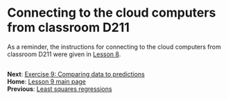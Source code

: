 # Connecting to the cloud computers from classroom D211
As a reminder, the instructions for connecting to the cloud computers from classroom D211 were given in [Lesson 8](https://github.com/Intro-Quantitative-Geology/Lesson-8-Basic-geostatistics/blob/master/Lesson/connecting-to-cloud.md).

## 
**Next**: [Exercise 9: Comparing data to predictions](https://github.com/Intro-Quantitative-Geology/Exercise-9)<br/>
**Home**: [Lesson 9 main page](https://github.com/Intro-Quantitative-Geology/Lesson-9-Fitting-data)<br/>
**Previous**: [Least squares regressions](least-squares.md)
